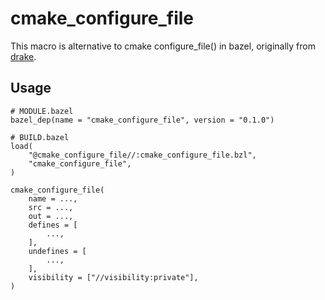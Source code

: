 # cmake_configure_file

This macro is alternative to cmake configure_file() in bazel, originally from [drake](https://github.com/RobotLocomotion/drake/blob/master/tools/workspace/cmake_configure_file.bzl).

## Usage

```
# MODULE.bazel
bazel_dep(name = "cmake_configure_file", version = "0.1.0")

# BUILD.bazel
load(
    "@cmake_configure_file//:cmake_configure_file.bzl",
    "cmake_configure_file",
)

cmake_configure_file(
    name = ...,
    src = ...,
    out = ...,
    defines = [
        ...,
    ],
    undefines = [
        ...,
    ],
    visibility = ["//visibility:private"],
)
```
